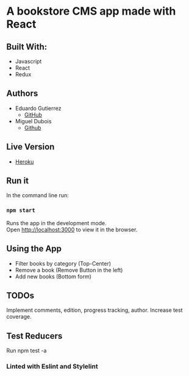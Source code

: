 # A bookstore CMS app made with React

## Built With:

- Javascript
- React
- Redux

## Authors

- Eduardo Gutierrez 
  - [GitHub](https://github.com/fedgut/)
- Miguel Dubois
  - [Github](https://github.com/migueldp4/)

## Live Version
- [Heroku](https://magic-bookstore10.herokuapp.com/)

## Run it

In the command line run:

### `npm start`

Runs the app in the development mode.<br />
Open [http://localhost:3000](http://localhost:3000) to view it in the browser.

## Using the App

- Filter books by category (Top-Center)
- Remove a book (Remove Button in the left)
- Add new books (Bottom form)

## TODOs

Implement comments, edition, progress tracking, author.
Increase test coverage. 


## Test Reducers

Run npm test -a

### Linted with Eslint and Stylelint
